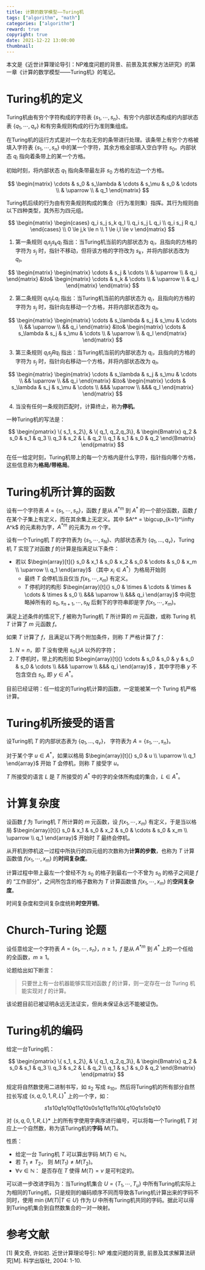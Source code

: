 ```yaml
---
title: 计算的数学模型——Turing机
tags: ["algorithm", "math"]
categories: ["algorithm"]
reward: true
copyright: true
date: 2021-12-22 13:00:00
thumbnail: 
---
```




本文是《近世计算理论导引：NP难度问题的背景、前景及其求解方法研究》的第一章《计算的数学模型——Turing机》的笔记。

<!--more-->

# Turing机的定义

Turing机由有穷个字符构成的字符表 $\{s_1, \cdots, s_n \}$、有穷个内部状态构成的内部状态表 $\{q_1,\cdots,q_v\}$ 和有穷条规则构成的行为准则集组成。

在Turing机的运行方式是对一个左右无穷的条带进行处理。该条带上有穷个方格被填入字符表 $\{s_1, \cdots, s_n \}$ 中的某一个字符，其余方格全部填入空白字符 $s_0$。内部状态 $q_i$ 指向着条带上的某一个方格。

初始时刻，将内部状态 $q_1$ 指向条带最左非 $s_0$ 方格的左边一个方格。

$$
\begin{matrix}
\cdots & s_0 & s_\lambda & \cdots & s_\mu & s_0 & \cdots \\
& \uparrow \\
& q_1
\end{matrix}
$$

Turing机后续的行为由有穷条规则构成的集合（行为准则集）指挥。其行为规则由以下四种类型，其外形为四元组。

$$
\begin{matrix}
\begin{cases}
q_i s_j s_k q_l \\
q_i s_j L q_i \\
q_i s_j R q_l
\end{cases} \\
0 \le j,k \le n \\
1 \le i,l \le v
\end{matrix}
$$

1. 第一条规则 $q_i s_j s_k q_l$ 指出：当Turing机当前的内部状态为 $q_i$，且指向的方格的字符为 $s_j$ 时，指针不移动，但将该方格的字符改为 $s_k$，并将内部状态改为 $q_l$。

$$
\begin{matrix}
\begin{matrix}
\cdots & s_j & \cdots \\
& \uparrow \\
& q_i
\end{matrix}
&\to&
\begin{matrix}
\cdots & s_k & \cdots \\
& \uparrow \\
& q_l
\end{matrix}
\end{matrix}
$$



2. 第二条规则 $q_i s_j L q_i$ 指出：当Turing机当前的内部状态为 $q_i$，且指向的方格的字符为 $s_j$ 时，指针向左移动一个方格，并将内部状态改为 $q_l$。

$$
\begin{matrix}
\begin{matrix}
\cdots & s_\lambda & s_j & s_\mu & \cdots \\
&& \uparrow \\
&& q_i
\end{matrix}
&\to&
\begin{matrix}
\cdots & s_\lambda & s_j & s_\mu & \cdots \\
& \uparrow \\
& q_l
\end{matrix}
\end{matrix}
$$



3. 第三条规则 $q_i s_j R q_i$ 指出：当Turing机当前的内部状态为 $q_i$，且指向的方格的字符为 $s_j$ 时，指针向右移动一个方格，并将内部状态改为 $q_l$。

$$
\begin{matrix}
\begin{matrix}
\cdots & s_\lambda & s_j & s_\mu & \cdots \\
&& \uparrow \\
&& q_i
\end{matrix}
&\to&
\begin{matrix}
\cdots & s_\lambda & s_j & s_\mu & \cdots \\
&&& \uparrow \\
&&& q_l
\end{matrix}
\end{matrix}
$$



4. 当没有任何一条规则匹配时，计算终止，称为**停机**。



一种Turing机的写法是：

$$
\begin{pmatrix}
\{ s_1, s_2\}, & \{ q_1, q_2,q_3\}, &
\begin{Bmatrix}
q_2 & s_0 & s_1 & q_3 \\
q_3 & s_2 & L & q_2 \\
q_1 & s_1 & s_0 & q_2
\end{Bmatrix}
\end{pmatrix}
$$


在任一给定时刻，Turing机带上的每一个方格内是什么字符，指针指向哪个方格，这些信息称为**格局/带格局**。



# Turing机所计算的函数

设有一个字符表 $A= \{ s_1, \cdots, s_n \}$，函数 $f$ 是从 $A^{*m}$ 到 $A^*$ 的一个部分函数，函数 $f$ 在某个子集上有定义，而在其余集上无定义。其中 $A^* = \bigcup_{k=1}^\infty A^k$ 的元素称为字，$A^{*m}$ 的元素为 $m$ 个字。

设有一个Turing机 $T$ 的字符表为 $\{s_1, \cdots, s_N\}$、内部状态表为 $\{ q_1, \dots, q_v \}$，Turing机 $T$ 实现了对函数 $f$ 的计算是指满足以下条件：

+ 若以 $\begin{array}[t]{} s_0 & x_1 & s_0 & x_2 & s_0 & \cdots & s_0 & x_m  \\ \uparrow \\ q_1 \end{array}$ （其中 $x_i \in A^*$）为格局开始则
  + 最终 $T$ 会停机当且仅当 $f(x_1, \cdots, x_m)$ 有定义。
  + $T$ 停机时的构形 $\begin{array}[t]{} s_0 & \times & \cdots & \times & \cdots & \times & s_0 \\ &&& \uparrow \\ &&& q_i \end{array}$ 中间忽略掉所有的 $s_0, s_{n+1}, \cdots, s_N$ 后剩下的字符串即是字 $f(x_1, \cdots, x_m)$。

满足上述条件的情况下, $f$ 被称为Turing机 $T$ 所计算的 $m$ 元函数，或称 Turing 机 $T$ 计算了 $m$ 元函数 $f$。

如果 $T$ 计算了 $f$，且满足以下两个附加条件，则称 $T$ 严格计算了 $f$：

1.  $N=n$，即 $T$ 没有使用 ${s_0} \bigcup A$ 以外的字符；
2. $T$ 停机时，带上的构形如 $\begin{array}[t]{} \cdots & s_0 & s_0 & y & s_0 & s_0 & \cdots \\ &&& \uparrow \\ &&& q_i \end{array}$ ，其中字符串 $y$ 不包含空白 $s_0$, 即 $y \in A^*$。

目前已经证明：任一给定的Turing机计算的函数，一定能被某一个 Turing 机严格计算。



# Turing机所接受的语言

设Turing机 $T$ 的内部状态表为 $\{ q_1, \dots, q_v \}$， 字符表为 $A = \{s_1, \cdots, s_n\}$。

对于某个字 $u \in A^*$，如果以格局 $\begin{array}[t]{} s_0 & u \\ \uparrow \\ q_1 \end{array}$ 开始 $T$ 会停机，则称 $T$ 接受字 $u$。

$T$ 所接受的语言 $L$ 是 $T$ 所接受的 $A^*$ 中的字的全体所构成的集合，$L \in A^*$。



# 计算复杂度

设函数 $f$ 为 Turing机 $T$ 所计算的 $m$ 元函数，设 $f(x_1, \cdots, x_m)$ 有定义，于是当以格局 $\begin{array}[t]{} s_0 & x_1 & s_0 & x_2 & s_0 & \cdots & s_0 & x_m  \\ \uparrow \\ q_1 \end{array}$ 开始时 $T$ 最终会停机。

从开机到停机这一过程中所执行的四元组的次数称为**计算的步数**，也称为 $T$ 计算函数值 $f(x_1, \cdots, x_m)$ 的**时间复杂度**。

计算过程中带上最左一个曾经不为 $s_0$ 的格子到最右一个不曾为 $s_0$ 的格子之间是 $f$ 的 “工作部分”，之间所包含的格子数称为 $T$ 计算函数值 $f(x_1, \cdots, x_m)$ 的**空间复杂度**。

时间复杂度和空间复杂度统称**时空开销**。



# Church-Turing 论题

设任意给定一个字符表 $A = \{ s_1, \cdots, s_n\}$，$n \ge 1$，$f$ 是从 $A^{*m}$ 到 $A^*$ 上的一个任给的全函数，$m \ge 1$。

论题给出如下断言：

> 只要世上有一台机器能够实现对函数 $f$ 的计算，则一定存在一台 Turing 机能实现对 $f$ 的计算。

该论题目前已被证明永远无法证实，但尚未保证永远不能被证伪。



# Turing机的编码

给定一台Turing机：

$$
\begin{pmatrix}
\{ s_1, s_2\}, & \{ q_1, q_2,q_3\}, &
\begin{Bmatrix}
q_2 & s_0 & s_1 & q_3 \\
q_3 & s_2 & L & q_2 \\
q_1 & s_1 & s_0 & q_2
\end{Bmatrix}
\end{pmatrix}
$$

规定将自然数使用二进制书写，如 $s_2$ 写成 $s_{10}$，然后将Turing机的所有部分自然拉长写成 $\{ s, q, 0, 1, R, L \}^*$ 上的一个字，如：

$$
s1s10q1q10q11q10s0s1q11q11s10Lq10q1s1s0q10
$$

对 $\{s,q,0,1,R,L\}*$ 上的所有字使用字典序进行编号，可以将每一个Turing机 $T$ 对应上一个自然数，称为该Turing机的**字码** $M(T)$。

性质：

+ 给定一台 Turing机 $T$ 可以算出字码 $M(T) \in \mathbb{N}$。
+ 若 $T_1 \neq T_2$， 则 $M(T_1) \neq M(T_2)$。
+ $\forall v \in \mathbb{N}$： 是否存在 $T$ 使得 $M(T) = v$ 是可判定的。



可以进一步改进字码为：当Turing机集合 $U=\{T_1, \cdots, T_u \}$ 中所有Turing机实际上为相同的Turing机，只是规则的编码顺序不同而导致各Turing机计算出来的字码不同时，使用 $\min\{ M(T) |T \in U\}$ 作为 $U$ 中所有Turing机共同的字码。据此可以得到Turing机集合到自然数集合的一对一映射。



# 参考文献

[1] 黄文奇, 许如初. 近世计算理论导引: NP 难度问题的背景, 前景及其求解算法研究[M]. 科学出版社, 2004: 1-10.

